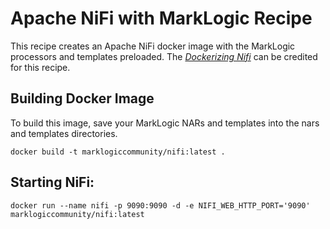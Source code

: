 # Apache NiFi with MarkLogic Recipe

This recipe creates an Apache NiFi docker image with the MarkLogic processors and templates preloaded.  The [*Dockerizing Nifi*](https://www.bmtrealitystudios.com/dockerising-nifi/) can be credited for this recipe.  

## Building Docker Image

To build this image, save your MarkLogic NARs and templates into the nars and templates directories.  

    docker build -t marklogiccommunity/nifi:latest .

## Starting NiFi: 

    docker run --name nifi -p 9090:9090 -d -e NIFI_WEB_HTTP_PORT='9090' marklogiccommunity/nifi:latest


